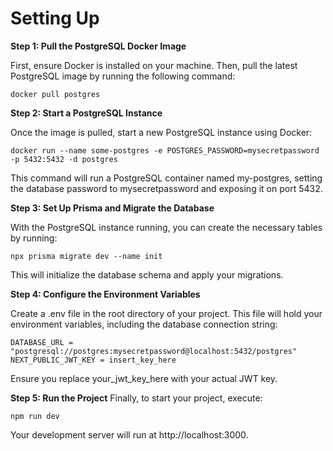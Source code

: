 # Setting Up

**Step 1: Pull the PostgreSQL Docker Image**

First, ensure Docker is installed on your machine. Then, pull the latest PostgreSQL image by running the following command:

```
docker pull postgres
```

**Step 2: Start a PostgreSQL Instance**

Once the image is pulled, start a new PostgreSQL instance using Docker:

```
docker run --name some-postgres -e POSTGRES_PASSWORD=mysecretpassword -p 5432:5432 -d postgres
```

This command will run a PostgreSQL container named my-postgres, setting the database password to mysecretpassword and exposing it on port 5432.

**Step 3: Set Up Prisma and Migrate the Database**

With the PostgreSQL instance running, you can create the necessary tables by running:

```
npx prisma migrate dev --name init
```

This will initialize the database schema and apply your migrations.

**Step 4: Configure the Environment Variables**

Create a .env file in the root directory of your project. This file will hold your environment variables, including the database connection string:

```
DATABASE_URL = "postgresql://postgres:mysecretpassword@localhost:5432/postgres"
NEXT_PUBLIC_JWT_KEY = insert_key_here
```

Ensure you replace your_jwt_key_here with your actual JWT key.

**Step 5: Run the Project**
Finally, to start your project, execute:

```
npm run dev
```

Your development server will run at http://localhost:3000.
